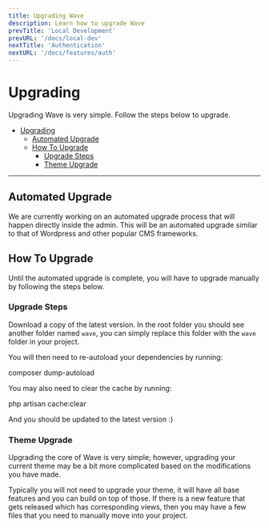 ```yaml
---
title: Upgrading Wave
description: Learn how to upgrade Wave
prevTitle: 'Local Development'
prevURL: '/docs/local-dev'
nextTitle: 'Authentication'
nextURL: '/docs/features/auth'
---
```


# Upgrading

Upgrading Wave is very simple. Follow the steps below to upgrade.

- [Upgrading](#upgrading)
  - [Automated Upgrade](#automated-upgrade)
  - [How To Upgrade](#how-to-upgrade)
    - [Upgrade Steps](#upgrade-steps)
    - [Theme Upgrade](#theme-upgrade)

---

## Automated Upgrade

We are currently working on an automated upgrade process that will happen directly inside the admin. This will be an automated upgrade similar to that of Wordpress and other popular CMS frameworks.

## How To Upgrade

Until the automated upgrade is complete, you will have to upgrade manually by following the steps below.

### Upgrade Steps

Download a copy of the latest version. In the root folder you should see another folder named `wave`, you can simply replace this folder with the `wave` folder in your project.

You will then need to re-autoload your dependencies by running:

<div class="p-5 font-mono whitespace-break-spaces bg-neutral-800 text-sm rounded-xl border border-white/[8%]"><span class="text-[#62d6e8]">composer</span> <span class="text-[#f8e164]">dump-autoload</span></div>

You may also need to clear the cache by running:

<div class="p-5 font-mono whitespace-break-spaces bg-neutral-800 text-sm rounded-xl border border-white/[8%]"><span class="text-[#62d6e8]">php</span> <span class="text-[#f8e164]">artisan cache:clear</span></div>

And you should be updated to the latest version :)

### Theme Upgrade

Upgrading the core of Wave is very simple; however, upgrading your current theme may be a bit more complicated based on the modifications you have made.

Typically you will not need to upgrade your theme, it will have all base features and you can build on top of those. If there is a new feature that gets released which has corresponding views, then you may have a few files that you need to manually move into your project.